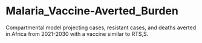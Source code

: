 # Malaria_Vaccine-Averted_Burden
Compartmental model projecting cases, resistant cases, and deaths averted in Africa from 2021-2030 with a vaccine similar to RTS,S.
